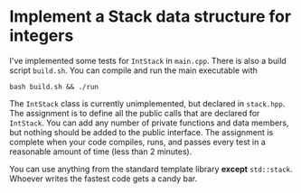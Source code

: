 # Implement a Stack data structure for integers

I've implemented some tests for `IntStack` in `main.cpp`. 
There is also a build script `build.sh`.
You can compile and run the main executable with

```
bash build.sh && ./run
```

The `IntStack` class is currently unimplemented, but declared in `stack.hpp`.
The assignment is to define all the public calls that are declared for `IntStack`.
You can add any number of private functions and data members, but nothing should be added to the public interface.
The assignment is complete when your code compiles, runs, and passes every test in a reasonable amount of time (less than 2 minutes).

You can use anything from the standard template library **except** `std::stack`.
Whoever writes the fastest code gets a candy bar.

